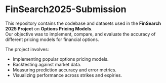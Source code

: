 # FinSearch2025-Submission
This repository contains the codebase and datasets used in the **FinSearch 2025 Project** on **Options Pricing Models**.  
Our objective was to implement, compare, and evaluate the accuracy of different pricing models for financial options.

The project involves:
- Implementing popular options pricing models.
- Backtesting against market data.
- Measuring prediction accuracy and error metrics.
- Visualizing performance across strikes and expiries.
